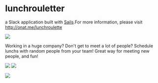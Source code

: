 # lunchrouletter

a Slack application built with [Sails](http://sailsjs.org).For more information, please visit http://onat.me/lunchroulette


![](https://image.ibb.co/n67kRQ/Logomakr_3_Skp8_U.png)

Working in a huge company? Don't get to meet a lot of people?
Schedule lunchs with random people from your team! Great way for meeting new people, and fun!



![](https://media.giphy.com/media/xUA7bfSgoCm1RmFMLC/giphy.gif)
![](https://media.giphy.com/media/l4FGv247P62l6CjUk/giphy.gif)

![](http://i.imgur.com/D151r4i.png)
